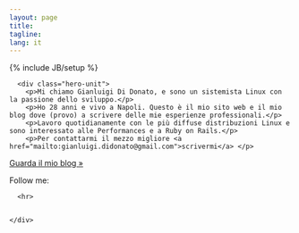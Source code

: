 ```yaml
---
layout: page
title: 
tagline: 
lang: it
---
```

{% include JB/setup %}
<div class="container">

      <div class="hero-unit">
        <p>Mi chiamo Gianluigi Di Donato, e sono un sistemista Linux con la passione dello sviluppo.</p> 
        <p>Ho 28 anni e vivo a Napoli. Questo è il mio sito web e il mio blog dove (provo) a scrivere delle mie esperienze professionali.</p> 
        <p>Lavoro quotidianamente con le più diffuse distribuzioni Linux e sono interessato alle Performances e a Ruby on Rails.</p>
        <p>Per contattarmi il mezzo migliore <a href="mailto:gianluigi.didonato@gmail.com">scrivermi</a> </p>
 <p><a class="btn btn-primary btn-large" href="/blog.html">Guarda il mio blog »</a></p>
      </div>

<div class="right">
       Follow me:

<p id="icons">
<a class="linkedin" rel="me" href="http://www.linkedin.com/in/gianluigididonato"></a>
<a class="twitter" rel="me" href="http://twitter.com/g2d"></a>
<a class="github" rel="me" href="http://github.com/g2d"></a>
<a class="email" rel="me" href="mailto:gianluigi.didonato@gmail.com"></a>
</p>
       </div>
       
      <hr>


    </div>

